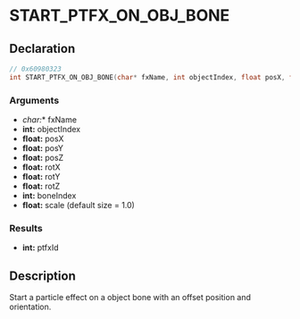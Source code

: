 # START_PTFX_ON_OBJ_BONE

## Declaration
```cpp
// 0x60980323
int START_PTFX_ON_OBJ_BONE(char* fxName, int objectIndex, float posX, float posY, float posZ, float rotX, float rotY, float rotZ, int boneIndex, float scale);
```

### Arguments
- **char*:** fxName
- **int:** objectIndex
- **float:** posX
- **float:** posY
- **float:** posZ
- **float:** rotX
- **float:** rotY
- **float:** rotZ
- **int:** boneIndex
- **float:** scale (default size = 1.0)

### Results
- **int:** ptfxId

## Description
Start a particle effect on a object bone with an offset position and orientation.
